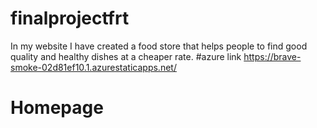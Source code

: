# finalprojectfrt
In my website I have created a food store that helps people to find good quality and healthy dishes at a cheaper rate.
#azure link https://brave-smoke-02d81ef10.1.azurestaticapps.net/
# Homepage
